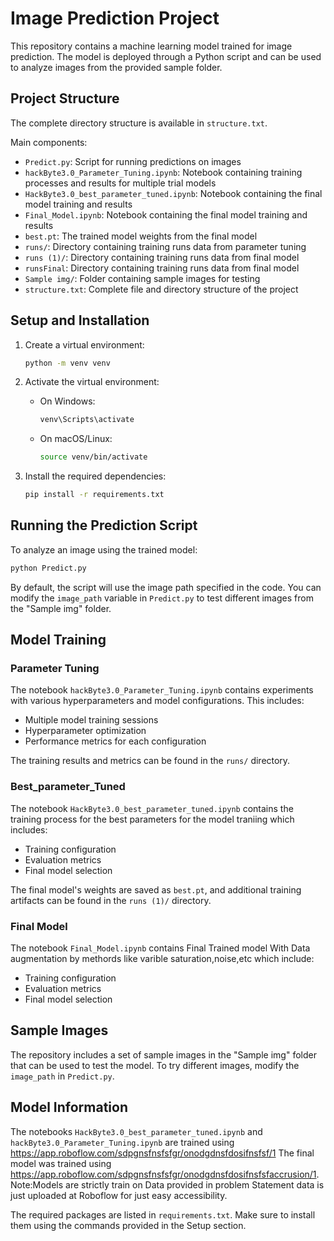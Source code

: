 # Image Prediction Project

This repository contains a machine learning model trained for image prediction. The model is deployed through a Python script and can be used to analyze images from the provided sample folder.

## Project Structure

The complete directory structure is available in `structure.txt`.

Main components:
- `Predict.py`: Script for running predictions on images
- `hackByte3.0_Parameter_Tuning.ipynb`: Notebook containing training processes and results for multiple trial models
- `HackByte3.0_best_parameter_tuned.ipynb`: Notebook containing the final model training and results
- `Final_Model.ipynb`: Notebook containing the final model training and results
- `best.pt`: The trained model weights from the final model
- `runs/`: Directory containing training runs data from parameter tuning
- `runs (1)/`: Directory containing training runs data from final model
- `runsFinal`: Directory containing training runs data from final model
- `Sample img/`: Folder containing sample images for testing
- `structure.txt`: Complete file and directory structure of the project

## Setup and Installation

1. Create a virtual environment:
   ```bash
   python -m venv venv
   ```

2. Activate the virtual environment:
   - On Windows:
     ```bash
     venv\Scripts\activate
     ```
   - On macOS/Linux:
     ```bash
     source venv/bin/activate
     ```

3. Install the required dependencies:
   ```bash
   pip install -r requirements.txt
   ```

## Running the Prediction Script

To analyze an image using the trained model:

```bash
python Predict.py
```

By default, the script will use the image path specified in the code. You can modify the `image_path` variable in `Predict.py` to test different images from the "Sample img" folder.

## Model Training

### Parameter Tuning
The notebook `hackByte3.0_Parameter_Tuning.ipynb` contains experiments with various hyperparameters and model configurations. This includes:
- Multiple model training sessions
- Hyperparameter optimization
- Performance metrics for each configuration

The training results and metrics can be found in the `runs/` directory.

### Best_parameter_Tuned
The notebook `HackByte3.0_best_parameter_tuned.ipynb` contains the training process for the best parameters for the model traniing which includes:
- Training configuration
- Evaluation metrics
- Final model selection

The final model's weights are saved as `best.pt`, and additional training artifacts can be found in the `runs (1)/` directory.

### Final Model
The notebook `Final_Model.ipynb` contains Final Trained model With Data augmentation by methords like varible saturation,noise,etc which include:
- Training configuration
- Evaluation metrics
- Final model selection


## Sample Images

The repository includes a set of sample images in the "Sample img" folder that can be used to test the model. To try different images, modify the `image_path` in `Predict.py`.

## Model Information
The notebooks `HackByte3.0_best_parameter_tuned.ipynb` and `hackByte3.0_Parameter_Tuning.ipynb` are trained using https://app.roboflow.com/sdpgnsfnsfsfgr/onodgdnsfdosifnsfsf/1
The final model was trained using https://app.roboflow.com/sdpgnsfnsfsfgr/onodgdnsfdosifnsfsfaccrusion/1. Note:Models are strictly train on Data provided in problem Statement data is just uploaded at Roboflow for just easy accessibility.

The required packages are listed in `requirements.txt`. Make sure to install them using the commands provided in the Setup section.
